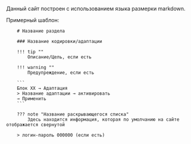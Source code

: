 Данный сайт построен с использованием языка размерки markdown.

Примерный шаблон:

```
    # Название раздела

    ### Название кодировки/адаптации

    !!! tip ""
        Описание/Цель, если есть

    !!! warning ""
        Предупреждение, если есть

    ```
    Блок XX → Адаптация
    > Название адаптации → активировать
    → Применить
    ```

    ??? note "Название раскрывающегося списка"
        Здесь находится информация, которая по умолчанию на сайте отображается свернутой

    > логин-пароль 000000 (если есть)
```